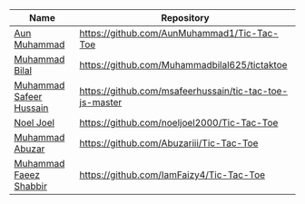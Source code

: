 | Name | Repository |
| ----------- | ----------- |
| [Aun Muhammad](https://github.com/AunMuhammad1/)| https://github.com/AunMuhammad1/Tic-Tac-Toe |
| [Muhammad Bilal](https://github.com/Muhammadbilal625/) | https://github.com/Muhammadbilal625/tictaktoe |
| [Muhammad Safeer Hussain](https://github.com/msafeerhussain/) | https://github.com/msafeerhussain/tic-tac-toe-js-master |
| [Noel Joel](https://github.com/noeljoel2000/) | https://github.com/noeljoel2000/Tic-Tac-Toe |
| [Muhammad Abuzar](https://github.com/Abuzariii/) | https://github.com/Abuzariii/Tic-Tac-Toe |
| [Muhammad Faeez Shabbir](https://github.com/IamFaizy4/) | https://github.com/IamFaizy4/Tic-Tac-Toe |
